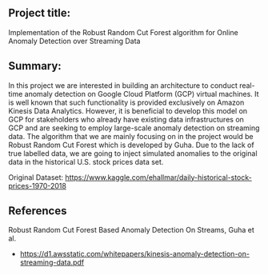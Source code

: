 ## Project title:

Implementation of the Robust Random Cut Forest algorithm for Online Anomaly Detection over Streaming Data

## Summary:

In this project we are interested in building an architecture to conduct real-time anomaly detection on Google Cloud Platform (GCP) virtual machines. It is well known that such functionality is provided exclusively on Amazon Kinesis Data Analytics. However, it is beneficial to develop this model on GCP for stakeholders who already have existing data infrastructures on GCP and are seeking to employ large-scale anomaly detection on streaming data. The algorithm that we are mainly focusing on in the project would be Robust Random Cut Forest which is developed by Guha. Due to the lack of true labelled data, we are going to inject simulated anomalies to the original data in the historical U.S. stock prices data set.

Original Dataset: https://www.kaggle.com/ehallmar/daily-historical-stock-prices-1970-2018

## References
Robust Random Cut Forest Based Anomaly Detection On Streams, Guha et al. 
- https://d1.awsstatic.com/whitepapers/kinesis-anomaly-detection-on-streaming-data.pdf


